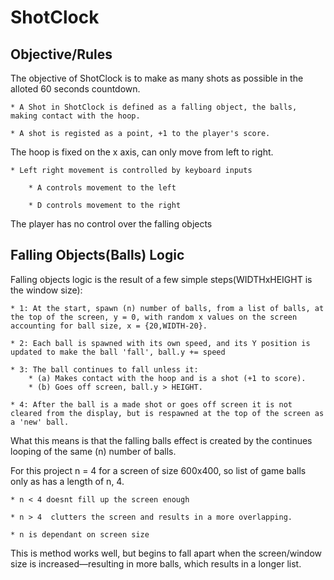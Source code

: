 # ShotClock


## Objective/Rules

The objective of ShotClock is to make as many shots as possible in the alloted 60 seconds countdown. 

    * A Shot in ShotClock is defined as a falling object, the balls, making contact with the hoop.
    
    * A shot is registed as a point, +1 to the player's score. 

The hoop is fixed on the x axis, can only move from left to right.

    * Left right movement is controlled by keyboard inputs
    
        * A controls movement to the left
        
        * D controls movement to the right

The player has no control over the falling objects

## Falling Objects(Balls) Logic

Falling objects logic is the result of a few simple steps(WIDTHxHEIGHT is the window size):

    * 1: At the start, spawn (n) number of balls, from a list of balls, at the top of the screen, y = 0, with random x values on the screen accounting for ball size, x = {20,WIDTH-20}.

    * 2: Each ball is spawned with its own speed, and its Y position is updated to make the ball 'fall', ball.y += speed

    * 3: The ball continues to fall unless it:
        * (a) Makes contact with the hoop and is a shot (+1 to score).
        * (b) Goes off screen, ball.y > HEIGHT.

    * 4: After the ball is a made shot or goes off screen it is not cleared from the display, but is respawned at the top of the screen as a 'new' ball.
    
What this means is that the falling balls effect is created by the continues looping of the same (n) number of balls.

For this project n = 4 for a screen of size 600x400, so list of game balls only as has a length of n, 4.

    * n < 4 doesnt fill up the screen enough 
    
    * n > 4  clutters the screen and results in a more overlapping.
    
    * n is dependant on screen size

This is method works well, but begins to fall apart when the screen/window size is increased—resulting in more balls, which results in a longer list. 
